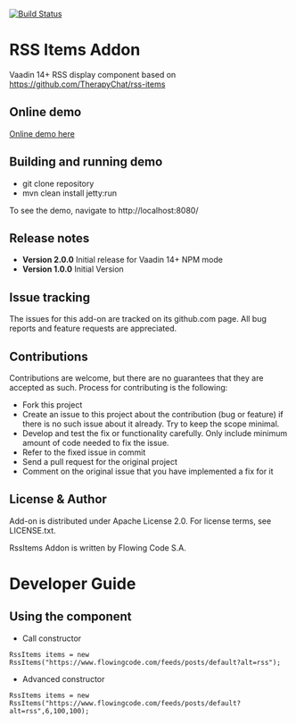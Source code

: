 [![Build Status](https://jenkins.flowingcode.com/job/RssItems-addon/badge/icon)](https://jenkins.flowingcode.com/job/RssItems-addon)

# RSS Items Addon

Vaadin 14+ RSS display component based on https://github.com/TherapyChat/rss-items

## Online demo

[Online demo here](http://addonsv14.flowingcode.com/rss-items)

## Building and running demo

- git clone repository
- mvn clean install jetty:run

To see the demo, navigate to http://localhost:8080/

## Release notes

- **Version 2.0.0** Initial release for Vaadin 14+ NPM mode
- **Version 1.0.0** Initial Version

## Issue tracking

The issues for this add-on are tracked on its github.com page. All bug reports and feature requests are appreciated. 

## Contributions

Contributions are welcome, but there are no guarantees that they are accepted as such. Process for contributing is the following:

- Fork this project
- Create an issue to this project about the contribution (bug or feature) if there is no such issue about it already. Try to keep the scope minimal.
- Develop and test the fix or functionality carefully. Only include minimum amount of code needed to fix the issue.
- Refer to the fixed issue in commit
- Send a pull request for the original project
- Comment on the original issue that you have implemented a fix for it

## License & Author

Add-on is distributed under Apache License 2.0. For license terms, see LICENSE.txt.

RssItems Addon is written by Flowing Code S.A.


# Developer Guide

## Using the component

- Call constructor
```
RssItems items = new RssItems("https://www.flowingcode.com/feeds/posts/default?alt=rss");
```
- Advanced constructor
```
RssItems items = new RssItems("https://www.flowingcode.com/feeds/posts/default?alt=rss",6,100,100);
```
